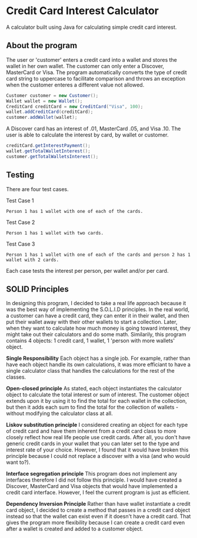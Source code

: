 # Credit Card Interest Calculator

A calculator built using Java for calculating simple credit card interest. 

## About the program

The user or 'customer' enters a credit card into a wallet and stores the wallet in her own wallet. The customer can only enter a Discover, MasterCard or Visa. The program automatically converts the type of credit card string to uppercase to facilitate comparison and throws an exception when the customer enteres a different value not allowed.  

```java
Customer customer = new Customer();
Wallet wallet = new Wallet();
CreditCard creditCard = new CreditCard("Visa", 100);
wallet.addCreditCard(creditCard);
customer.addWallet(wallet);
```

A Discover card has an interest of .01, MasterCard .05, and Visa .10. The user is able to calculate the interest by card, by wallet or customer.

```java
creditCard.getInterestPayment();
wallet.getTotalWalletInterest();
customer.getTotalWalletsInterest();
```

## Testing

There are four test cases. 

Test Case 1 
```
Person 1 has 1 wallet with one of each of the cards. 
```
Test Case 2
```
Person 1 has 1 wallet with two cards.
```
Test Case 3 
```
Person 1 has 1 wallet with one of each of the cards and person 2 has 1 wallet with 2 cards. 
```
Each case tests the interest per person, per wallet and/or per card. 

## SOLID Principles

In designing this program, I decided to take a real life approach because it was the best way of implementing the S.O.L.I.D principles. In the real world, a customer can have a credit card, they can enter it in their wallet, and then put their wallet away with their other wallets to start a collection. Later, when they want to calculate how much money is going toward interest, they might take out their calculators and do some math. Similarily, this program contains 4 objects: 1 credit card, 1 wallet, 1 'person with more wallets' object. 

<b>Single Responsibility</b> Each object has a single job. For example, rather than have each object handle its own calculations, it was more efficiant to have a single calculator class that handles the calculations for the rest of the classes. 

<b>Open-closed principle</b> As stated, each object instantiates the calculator object to calculate the total interest or sum of interest. The customer object extends upon it by using it to find the total for each wallet in the collection, but then it adds each sum to find the total for the collection of wallets - without modifying the calculator class at all. 

<b>Liskov substitution principle</b> I considered creating an object for each type of credit card and have them inherent from a credit card class to more closely reflect how real life people use credit cards. After all, you don't have generic credit cards in your wallet that you can later set to the type and interest rate of your choice. However, I found that it would have broken this principle because I could not replace a discover with a visa (and who would want to?).

<b>Interface segregation principle</b> This program does not implement any interfaces therefore I did not follow this principle. I would have created a Discover, MasterCard and Visa objects that would have implemented a credit card interface. However, I feel the current program is just as efficient. 

<b>Dependency Inversion Principle</b> Rather than have wallet instantiate a credit card object, I decided to create a method that passes in a credit card object instead so that the wallet can exist even if it doesn't have a credit card. That gives the program more flexibility because I can create a credit card even after a wallet is created and added to a customer object. 
